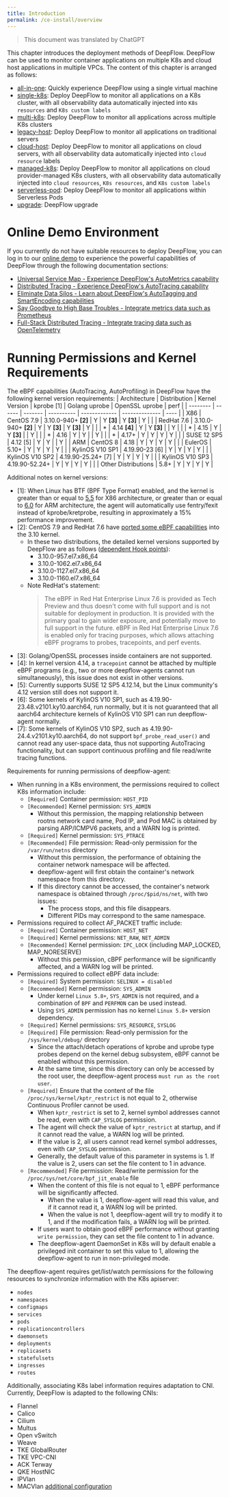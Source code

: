 ```yaml
---
title: Introduction
permalink: /ce-install/overview
---
```


> This document was translated by ChatGPT

This chapter introduces the deployment methods of DeepFlow. DeepFlow can be used to monitor container applications on multiple K8s and cloud host applications in multiple VPCs. The content of this chapter is arranged as follows:

- [all-in-one](./all-in-one/): Quickly experience DeepFlow using a single virtual machine
- [single-k8s](./single-k8s/): Deploy DeepFlow to monitor all applications on a K8s cluster, with all observability data automatically injected into `K8s resources` and `K8s custom labels`
- [multi-k8s](./multi-k8s/): Deploy DeepFlow to monitor all applications across multiple K8s clusters
- [legacy-host](./legacy-host/): Deploy DeepFlow to monitor all applications on traditional servers
- [cloud-host](./cloud-host/): Deploy DeepFlow to monitor all applications on cloud servers, with all observability data automatically injected into `cloud resource` labels
- [managed-k8s](./managed-k8s/): Deploy DeepFlow to monitor all applications on cloud provider-managed K8s clusters, with all observability data automatically injected into `cloud resources`, `K8s resources`, and `K8s custom labels`
- [serverless-pod](./serverless-pod/): Deploy DeepFlow to monitor all applications within Serverless Pods
- [upgrade](./upgrade/): DeepFlow upgrade

# Online Demo Environment

If you currently do not have suitable resources to deploy DeepFlow, you can log in to our [online demo](https://ce-demo.deepflow.yunshan.net) to experience the powerful capabilities of DeepFlow through the following documentation sections:

- [Universal Service Map - Experience DeepFlow's AutoMetrics capability](../features/universal-map/auto-metrics/)
- [Distributed Tracing - Experience DeepFlow's AutoTracing capability](../features/distributed-tracing/auto-tracing/)
- [Eliminate Data Silos - Learn about DeepFlow's AutoTagging and SmartEncoding capabilities](../features/auto-tagging/eliminate-data-silos/)
- [Say Goodbye to High Base Troubles - Integrate metrics data such as Prometheus](../integration/input/metrics/metrics-auto-tagging/)
- [Full-Stack Distributed Tracing - Integrate tracing data such as OpenTelemetry](../integration/input/tracing/full-stack-distributed-tracing/)

# Running Permissions and Kernel Requirements

The eBPF capabilities (AutoTracing, AutoProfiling) in DeepFlow have the following kernel version requirements:
| Architecture | Distribution | Kernel Version | kprobe [1] | Golang uprobe | OpenSSL uprobe | perf |
| -------- | ------ | ------- | ---------- | ------------- | -------------- | ---- |
| X86 | CentOS 7.9 | 3.10.0-940+ **[2]** | Y | Y **[3]** | Y **[3]** | Y |
| | RedHat 7.6 | 3.10.0-940+ **[2]** | Y | Y **[3]** | Y **[3]** | Y |
| | \* | 4.14 **[4]** | Y | Y **[3]** | | Y |
| | \* | 4.15 | Y | Y **[3]** | | Y |
| | \* | 4.16 | Y | Y | | Y |
| | \* | 4.17+ | Y | Y | Y | Y |
| | SUSE 12 SP5 | 4.12 [5] | Y | Y | | Y |
| ARM | CentOS 8 | 4.18 | Y | Y | Y | Y |
| | EulerOS | 5.10+ | Y | Y | Y | Y |
| | KylinOS V10 SP1 | 4.19.90-23 [6] | Y | Y | Y | Y |
| | KylinOS V10 SP2 | 4.19.90-25.24+ [7] | Y | Y | Y | Y |
| | KylinOS V10 SP3 | 4.19.90-52.24+ | Y | Y | Y | Y |
| | Other Distributions | 5.8+ | Y | Y | Y | Y |

Additional notes on kernel versions:

- [1]: When Linux has BTF (BPF Type Format) enabled, and the kernel is greater than or equal to [5.5](https://github.com/torvalds/linux/commit/f1b9509c2fb0ef4db8d22dac9aef8e856a5d81f6) for X86 architecture, or greater than or equal to [6.0](https://git.kernel.org/pub/scm/linux/kernel/git/stable/linux.git/commit/?h=linux-6.0.y&id=efc9909fdce00a827a37609628223cd45bf95d0b) for ARM architecture, the agent will automatically use fentry/fexit instead of kprobe/kretprobe, resulting in approximately a 15% performance improvement.
- [2]: CentOS 7.9 and RedHat 7.6 have [ported some eBPF capabilities](https://www.redhat.com/en/blog/introduction-ebpf-red-hat-enterprise-linux-7) into the 3.10 kernel.
  - In these two distributions, the detailed kernel versions supported by DeepFlow are as follows ([dependent Hook points](https://github.com/deepflowio/deepflow/blob/main/agent/src/ebpf/docs/probes-and-maps.md)):
    - 3.10.0-957.el7.x86_64
    - 3.10.0-1062.el7.x86_64
    - 3.10.0-1127.el7.x86_64
    - 3.10.0-1160.el7.x86_64
  - Note RedHat's statement:
    > The eBPF in Red Hat Enterprise Linux 7.6 is provided as Tech Preview and thus doesn't come with full support and is not suitable for deployment in production. It is provided with the primary goal to gain wider exposure, and potentially move to full support in the future. eBPF in Red Hat Enterprise Linux 7.6 is enabled only for tracing purposes, which allows attaching eBPF programs to probes, tracepoints, and perf events.
- [3]: Golang/OpenSSL processes inside containers are not supported.
- [4]: In kernel version 4.14, a `tracepoint` cannot be attached by multiple eBPF programs (e.g., two or more deepflow-agents cannot run simultaneously), this issue does not exist in other versions.
- [5]: Currently supports SUSE 12 SP5 4.12.14, but the Linux community's 4.12 version still does not support it.
- [6]: Some kernels of KylinOS V10 SP1, such as 4.19.90-23.48.v2101.ky10.aarch64, run normally, but it is not guaranteed that all aarch64 architecture kernels of KylinOS V10 SP1 can run deepflow-agent normally.
- [7]: Some kernels of KylinOS V10 SP2, such as 4.19.90-24.4.v2101.ky10.aarch64, do not support `bpf_probe_read_user()` and cannot read any user-space data, thus not supporting AutoTracing functionality, but can support continuous profiling and file read/write tracing functions.

Requirements for running permissions of deepflow-agent:

- When running in a K8s environment, the permissions required to collect K8s information include:
  - `[Required]` Container permission: `HOST_PID`
  - `[Recommended]` Kernel permission: `SYS_ADMIN`
    - Without this permission, the mapping relationship between rootns network card name, Pod IP, and Pod MAC is obtained by parsing ARP/ICMPV6 packets, and a WARN log is printed.
  - `[Required]` Kernel permission: `SYS_PTRACE`
  - `[Recommended]` File permission: Read-only permission for the `/var/run/netns` directory
    - Without this permission, the performance of obtaining the container network namespace will be affected.
    - deepflow-agent will first obtain the container's network namespace from this directory.
    - If this directory cannot be accessed, the container's network namespace is obtained through `/proc/$pid/ns/net`, with two issues:
      - The process stops, and this file disappears.
      - Different PIDs may correspond to the same namespace.
- Permissions required to collect AF_PACKET traffic include:
  - `[Required]` Container permission: `HOST_NET`
  - `[Required]` Kernel permissions: `NET_RAW`, `NET_ADMIN`
  - `[Recommended]` Kernel permission: `IPC_LOCK` (including MAP_LOCKED, MAP_NORESERVE)
    - Without this permission, cBPF performance will be significantly affected, and a WARN log will be printed.
- Permissions required to collect eBPF data include:
  - `[Required]` System permission: `SELINUX = disabled`
  - `[Recommended]` Kernel permission: `SYS_ADMIN`
    - Under kernel `Linux 5.8+`, `SYS_ADMIN` is not required, and a combination of `BPF` and `PERFMON` can be used instead.
    - Using `SYS_ADMIN` permission has no kernel `Linux 5.8+` version dependency.
  - `[Required]` Kernel permissions: `SYS_RESOURCE`, `SYSLOG`
  - `[Required]` File permission: Read-only permission for the `/sys/kernel/debug/` directory
    - Since the attach/detach operations of kprobe and uprobe type probes depend on the kernel debug subsystem, eBPF cannot be enabled without this permission.
    - At the same time, since this directory can only be accessed by the root user, the deepflow-agent process `must run as the root user`.
  - `[Required]` Ensure that the content of the file `/proc/sys/kernel/kptr_restrict` is not equal to 2, otherwise Continuous Profiler cannot be used.
    - When `kptr_restrict` is set to 2, kernel symbol addresses cannot be read, even with `CAP_SYSLOG` permission.
    - The agent will check the value of `kptr_restrict` at startup, and if it cannot read the value, a WARN log will be printed.
    - If the value is 2, all users cannot read kernel symbol addresses, even with `CAP_SYSLOG` permission.
    - Generally, the default value of this parameter in systems is 1. If the value is 2, users can set the file content to 1 in advance.
  - `[Recommended]` File permission: Read/write permission for the `/proc/sys/net/core/bpf_jit_enable` file
    - When the content of this file is not equal to 1, eBPF performance will be significantly affected.
      - When the value is 1, deepflow-agent will read this value, and if it cannot read it, a WARN log will be printed.
      - When the value is not 1, deepflow-agent will try to modify it to 1, and if the modification fails, a WARN log will be printed.
    - If users want to obtain good eBPF performance without granting `write permission`, they can set the file content to 1 in advance.
    - The deepflow-agent DaemonSet in K8s will by default enable a privileged init container to set this value to 1, allowing the deepflow-agent to run in non-privileged mode.

The deepflow-agent requires get/list/watch permissions for the following resources to synchronize information with the K8s apiserver:

- `nodes`
- `namespaces`
- `configmaps`
- `services`
- `pods`
- `replicationcontrollers`
- `daemonsets`
- `deployments`
- `replicasets`
- `statefulsets`
- `ingresses`
- `routes`

Additionally, associating K8s label information requires adaptation to CNI. Currently, DeepFlow is adapted to the following CNIs:

- Flannel
- Calico
- Cilium
- Multus
- Open vSwitch
- Weave
- TKE GlobalRouter
- TKE VPC-CNI
- ACK Terway
- QKE HostNIC
- IPVlan
- MACVlan [additional configuration](../best-practice/special-environment-deployment/#macvlan)